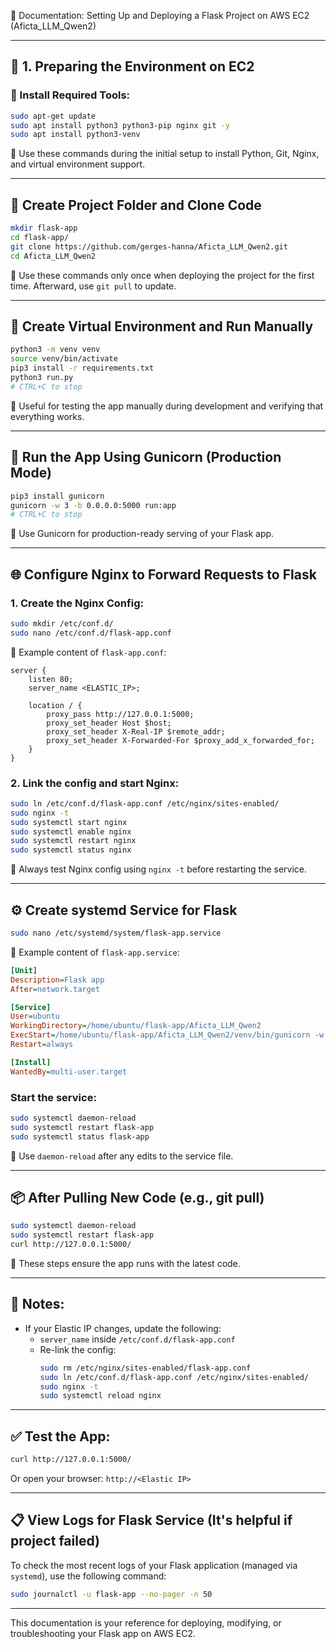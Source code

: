 
📘 Documentation: Setting Up and Deploying a Flask Project on AWS EC2 (Aficta_LLM_Qwen2)

---

## 🧱 1. Preparing the Environment on EC2

### 🔧 Install Required Tools:
```bash
sudo apt-get update
sudo apt install python3 python3-pip nginx git -y
sudo apt install python3-venv
```
📌 Use these commands during the initial setup to install Python, Git, Nginx, and virtual environment support.

---

## 📂 Create Project Folder and Clone Code

```bash
mkdir flask-app
cd flask-app/
git clone https://github.com/gerges-hanna/Aficta_LLM_Qwen2.git
cd Aficta_LLM_Qwen2 
```

📌 Use these commands only once when deploying the project for the first time. Afterward, use `git pull` to update.

---

## 🐍 Create Virtual Environment and Run Manually

```bash
python3 -m venv venv
source venv/bin/activate
pip3 install -r requirements.txt
python3 run.py
# CTRL+C to stop
```

📌 Useful for testing the app manually during development and verifying that everything works.

---

## 🚀 Run the App Using Gunicorn (Production Mode)

```bash
pip3 install gunicorn
gunicorn -w 3 -b 0.0.0.0:5000 run:app
# CTRL+C to stop
```

📌 Use Gunicorn for production-ready serving of your Flask app.

---

## 🌐 Configure Nginx to Forward Requests to Flask

### 1. Create the Nginx Config:
```bash
sudo mkdir /etc/conf.d/
sudo nano /etc/conf.d/flask-app.conf
```

📄 Example content of `flask-app.conf`:
```nginx
server {
    listen 80;
    server_name <ELASTIC_IP>;

    location / {
        proxy_pass http://127.0.0.1:5000;
        proxy_set_header Host $host;
        proxy_set_header X-Real-IP $remote_addr;
        proxy_set_header X-Forwarded-For $proxy_add_x_forwarded_for;
    }
}
```

### 2. Link the config and start Nginx:
```bash
sudo ln /etc/conf.d/flask-app.conf /etc/nginx/sites-enabled/
sudo nginx -t
sudo systemctl start nginx
sudo systemctl enable nginx
sudo systemctl restart nginx
sudo systemctl status nginx
```

📌 Always test Nginx config using `nginx -t` before restarting the service.

---

## ⚙️ Create systemd Service for Flask

```bash
sudo nano /etc/systemd/system/flask-app.service
```

📄 Example content of `flask-app.service`:
```ini
[Unit]
Description=Flask app
After=network.target

[Service]
User=ubuntu
WorkingDirectory=/home/ubuntu/flask-app/Aficta_LLM_Qwen2
ExecStart=/home/ubuntu/flask-app/Aficta_LLM_Qwen2/venv/bin/gunicorn -w 3 -b 0.0.0.0:5000 run:app
Restart=always

[Install]
WantedBy=multi-user.target
```

### Start the service:
```bash
sudo systemctl daemon-reload
sudo systemctl restart flask-app
sudo systemctl status flask-app
```

📌 Use `daemon-reload` after any edits to the service file.

---

## 📦 After Pulling New Code (e.g., git pull)

```bash
sudo systemctl daemon-reload
sudo systemctl restart flask-app
curl http://127.0.0.1:5000/
```

📌 These steps ensure the app runs with the latest code.

---

## 📌 Notes:

- If your Elastic IP changes, update the following:
  - `server_name` inside `/etc/conf.d/flask-app.conf`
  - Re-link the config:
    ```bash
    sudo rm /etc/nginx/sites-enabled/flask-app.conf
    sudo ln /etc/conf.d/flask-app.conf /etc/nginx/sites-enabled/
    sudo nginx -t
    sudo systemctl reload nginx
    ```

---

## ✅ Test the App:

```bash
curl http://127.0.0.1:5000/
```

Or open your browser: `http://<Elastic IP>`

---

## 📋 View Logs for Flask Service (It's helpful if project failed)

To check the most recent logs of your Flask application (managed via `systemd`), use the following command:

```bash
sudo journalctl -u flask-app --no-pager -n 50
```

---

This documentation is your reference for deploying, modifying, or troubleshooting your Flask app on AWS EC2.
